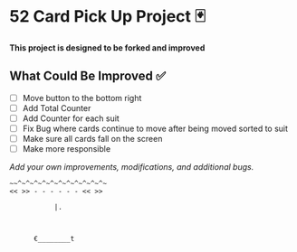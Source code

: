 # 52 Card Pick Up Project 🃏
**This project is designed to be forked and improved**

## What Could Be Improved ✅
- [ ] Move button to the bottom right 
- [ ] Add Total Counter
- [ ] Add Counter for each suit 
- [ ] Fix Bug where cards continue to move after being moved sorted to suit 
- [ ] Make sure all cards fall on the screen 
- [ ] Make more responsible 

*Add your own improvements, modifications, and additional bugs.*

```
~~^~^~^~^~^~^~^~^~^~^~^~
<< >> - - - - - - << >>

           |.      

        

      €________t
